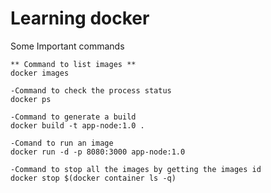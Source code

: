 # Learning docker

Some Important commands

    ** Command to list images **
    docker images

    -Command to check the process status
    docker ps

    -Command to generate a build
    docker build -t app-node:1.0 .

    -Comand to run an image
    docker run -d -p 8080:3000 app-node:1.0

    -Command to stop all the images by getting the images id
    docker stop $(docker container ls -q)
